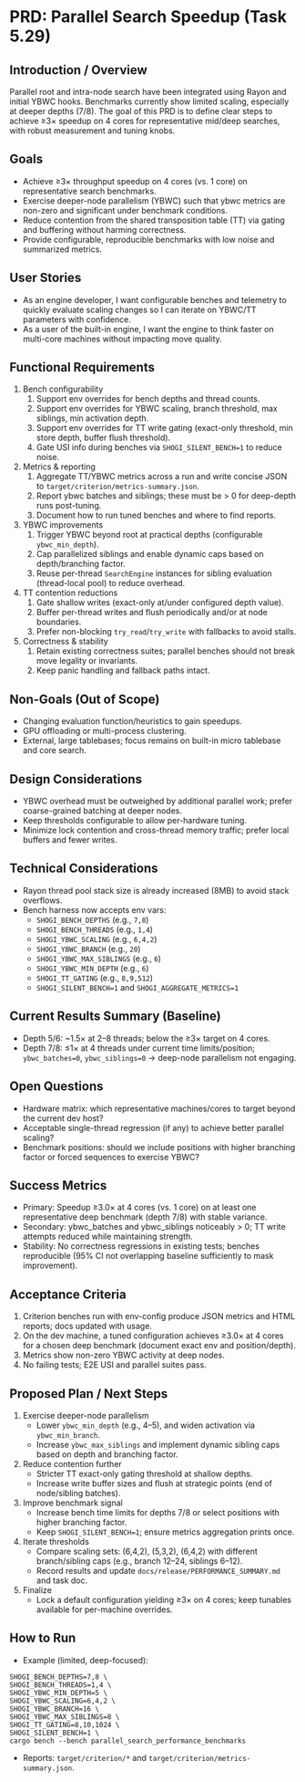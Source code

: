 # PRD: Parallel Search Speedup (Task 5.29)

## Introduction / Overview
Parallel root and intra-node search have been integrated using Rayon and initial YBWC hooks. Benchmarks currently show limited scaling, especially at deeper depths (7/8). The goal of this PRD is to define clear steps to achieve ≥3× speedup on 4 cores for representative mid/deep searches, with robust measurement and tuning knobs.

## Goals
- Achieve ≥3× throughput speedup on 4 cores (vs. 1 core) on representative search benchmarks.
- Exercise deeper-node parallelism (YBWC) such that ybwc metrics are non-zero and significant under benchmark conditions.
- Reduce contention from the shared transposition table (TT) via gating and buffering without harming correctness.
- Provide configurable, reproducible benchmarks with low noise and summarized metrics.

## User Stories
- As an engine developer, I want configurable benches and telemetry to quickly evaluate scaling changes so I can iterate on YBWC/TT parameters with confidence.
- As a user of the built-in engine, I want the engine to think faster on multi-core machines without impacting move quality.

## Functional Requirements
1. Bench configurability
   1. Support env overrides for bench depths and thread counts.
   2. Support env overrides for YBWC scaling, branch threshold, max siblings, min activation depth.
   3. Support env overrides for TT write gating (exact-only threshold, min store depth, buffer flush threshold).
   4. Gate USI info during benches via `SHOGI_SILENT_BENCH=1` to reduce noise.
2. Metrics & reporting
   1. Aggregate TT/YBWC metrics across a run and write concise JSON to `target/criterion/metrics-summary.json`.
   2. Report ybwc batches and siblings; these must be > 0 for deep-depth runs post-tuning.
   3. Document how to run tuned benches and where to find reports.
3. YBWC improvements
   1. Trigger YBWC beyond root at practical depths (configurable `ybwc_min_depth`).
   2. Cap parallelized siblings and enable dynamic caps based on depth/branching factor.
   3. Reuse per-thread `SearchEngine` instances for sibling evaluation (thread-local pool) to reduce overhead.
4. TT contention reductions
   1. Gate shallow writes (exact-only at/under configured depth value).
   2. Buffer per-thread writes and flush periodically and/or at node boundaries.
   3. Prefer non-blocking `try_read`/`try_write` with fallbacks to avoid stalls.
5. Correctness & stability
   1. Retain existing correctness suites; parallel benches should not break move legality or invariants.
   2. Keep panic handling and fallback paths intact.

## Non-Goals (Out of Scope)
- Changing evaluation function/heuristics to gain speedups.
- GPU offloading or multi-process clustering.
- External, large tablebases; focus remains on built-in micro tablebase and core search.

## Design Considerations
- YBWC overhead must be outweighed by additional parallel work; prefer coarse-grained batching at deeper nodes.
- Keep thresholds configurable to allow per-hardware tuning.
- Minimize lock contention and cross-thread memory traffic; prefer local buffers and fewer writes.

## Technical Considerations
- Rayon thread pool stack size is already increased (8MB) to avoid stack overflows.
- Bench harness now accepts env vars:
  - `SHOGI_BENCH_DEPTHS` (e.g., `7,8`)
  - `SHOGI_BENCH_THREADS` (e.g., `1,4`)
  - `SHOGI_YBWC_SCALING` (e.g., `6,4,2`)
  - `SHOGI_YBWC_BRANCH` (e.g., `20`)
  - `SHOGI_YBWC_MAX_SIBLINGS` (e.g., `6`)
  - `SHOGI_YBWC_MIN_DEPTH` (e.g., `6`)
  - `SHOGI_TT_GATING` (e.g., `8,9,512`)
  - `SHOGI_SILENT_BENCH=1` and `SHOGI_AGGREGATE_METRICS=1`

## Current Results Summary (Baseline)
- Depth 5/6: ~1.5× at 2–8 threads; below the ≥3× target on 4 cores.
- Depth 7/8: ≤1× at 4 threads under current time limits/position; `ybwc_batches=0`, `ybwc_siblings=0` → deep-node parallelism not engaging.

## Open Questions
- Hardware matrix: which representative machines/cores to target beyond the current dev host?
- Acceptable single-thread regression (if any) to achieve better parallel scaling?
- Benchmark positions: should we include positions with higher branching factor or forced sequences to exercise YBWC?

## Success Metrics
- Primary: Speedup ≥3.0× at 4 cores (vs. 1 core) on at least one representative deep benchmark (depth 7/8) with stable variance.
- Secondary: ybwc_batches and ybwc_siblings noticeably > 0; TT write attempts reduced while maintaining strength.
- Stability: No correctness regressions in existing tests; benches reproducible (95% CI not overlapping baseline sufficiently to mask improvement).

## Acceptance Criteria
1. Criterion benches run with env-config produce JSON metrics and HTML reports; docs updated with usage.
2. On the dev machine, a tuned configuration achieves ≥3.0× at 4 cores for a chosen deep benchmark (document exact env and position/depth).
3. Metrics show non-zero YBWC activity at deep nodes.
4. No failing tests; E2E USI and parallel suites pass.

## Proposed Plan / Next Steps
1. Exercise deeper-node parallelism
   - Lower `ybwc_min_depth` (e.g., 4–5), and widen activation via `ybwc_min_branch`.
   - Increase `ybwc_max_siblings` and implement dynamic sibling caps based on depth and branching factor.
2. Reduce contention further
   - Stricter TT exact-only gating threshold at shallow depths.
   - Increase write buffer sizes and flush at strategic points (end of node/sibling batches).
3. Improve benchmark signal
   - Increase bench time limits for depths 7/8 or select positions with higher branching factor.
   - Keep `SHOGI_SILENT_BENCH=1`; ensure metrics aggregation prints once.
4. Iterate thresholds
   - Compare scaling sets: (6,4,2), (5,3,2), (6,4,2) with different branch/sibling caps (e.g., branch 12–24, siblings 6–12).
   - Record results and update `docs/release/PERFORMANCE_SUMMARY.md` and task doc.
5. Finalize
   - Lock a default configuration yielding ≥3× on 4 cores; keep tunables available for per-machine overrides.

## How to Run
- Example (limited, deep-focused):
```
SHOGI_BENCH_DEPTHS=7,8 \
SHOGI_BENCH_THREADS=1,4 \
SHOGI_YBWC_MIN_DEPTH=5 \
SHOGI_YBWC_SCALING=6,4,2 \
SHOGI_YBWC_BRANCH=16 \
SHOGI_YBWC_MAX_SIBLINGS=8 \
SHOGI_TT_GATING=8,10,1024 \
SHOGI_SILENT_BENCH=1 \
cargo bench --bench parallel_search_performance_benchmarks
```
- Reports: `target/criterion/*` and `target/criterion/metrics-summary.json`.
